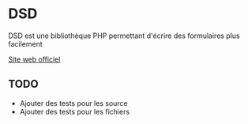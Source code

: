 DSD
===

DSD est une bibliothèque PHP permettant d'écrire des formulaires plus
facilement

[Site web officiel](http://gregwar.com/DSD/)

TODO
----

* Ajouter des tests pour les source
* Ajouter des tests pour les fichiers
